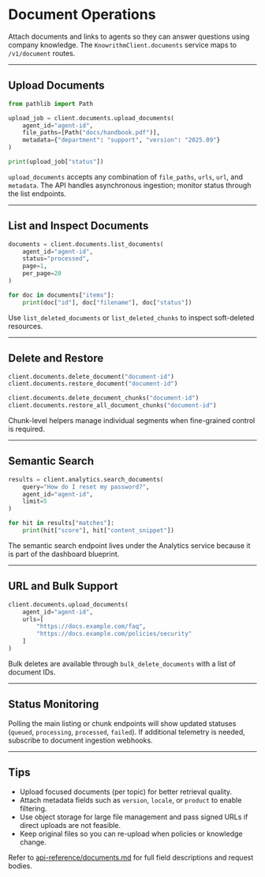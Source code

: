 ﻿# Document Operations

Attach documents and links to agents so they can answer questions using company knowledge. The `KnowrithmClient.documents` service maps to `/v1/document` routes.

---

## Upload Documents

```python
from pathlib import Path

upload_job = client.documents.upload_documents(
    agent_id="agent-id",
    file_paths=[Path("docs/handbook.pdf")],
    metadata={"department": "support", "version": "2025.09"}
)

print(upload_job["status"])
```

`upload_documents` accepts any combination of `file_paths`, `urls`, `url`, and `metadata`. The API handles asynchronous ingestion; monitor status through the list endpoints.

---

## List and Inspect Documents

```python
documents = client.documents.list_documents(
    agent_id="agent-id",
    status="processed",
    page=1,
    per_page=20
)

for doc in documents["items"]:
    print(doc["id"], doc["filename"], doc["status"])
```

Use `list_deleted_documents` or `list_deleted_chunks` to inspect soft-deleted resources.

---

## Delete and Restore

```python
client.documents.delete_document("document-id")
client.documents.restore_document("document-id")

client.documents.delete_document_chunks("document-id")
client.documents.restore_all_document_chunks("document-id")
```

Chunk-level helpers manage individual segments when fine-grained control is required.

---

## Semantic Search

```python
results = client.analytics.search_documents(
    query="How do I reset my password?",
    agent_id="agent-id",
    limit=5
)

for hit in results["matches"]:
    print(hit["score"], hit["content_snippet"])
```

The semantic search endpoint lives under the Analytics service because it is part of the dashboard blueprint.

---

## URL and Bulk Support

```python
client.documents.upload_documents(
    agent_id="agent-id",
    urls=[
        "https://docs.example.com/faq",
        "https://docs.example.com/policies/security"
    ]
)
```

Bulk deletes are available through `bulk_delete_documents` with a list of document IDs.

---

## Status Monitoring

Polling the main listing or chunk endpoints will show updated statuses (`queued`, `processing`, `processed`, `failed`). If additional telemetry is needed, subscribe to document ingestion webhooks.

---

## Tips

- Upload focused documents (per topic) for better retrieval quality.
- Attach metadata fields such as `version`, `locale`, or `product` to enable filtering.
- Use object storage for large file management and pass signed URLs if direct uploads are not feasible.
- Keep original files so you can re-upload when policies or knowledge change.

Refer to [api-reference/documents.md](../api-reference/documents.md) for full field descriptions and request bodies.






